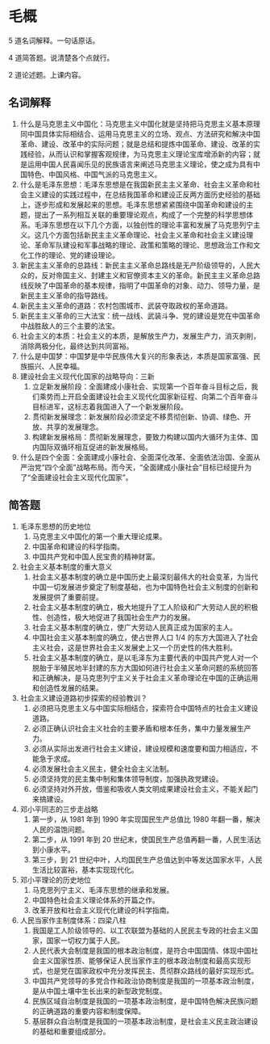 # 毛概

5 道名词解释。一句话原话。

4 道简答题。说清楚各个点就行。

2 道论述题。上课内容。

## 名词解释

1. 什么是马克思主义中国化：马克思主义中国化就是坚持把马克思主义基本原理同中国具体实际相结合、运用马克思主义的立场、观点、方法研究和解决中国革命、建设、改革中的实际问题；就是总结和提炼中国革命、建设、改革的实践经验，从而认识和掌握客观规律，为马克思主义理论宝库增添新的内容；就是运用中国人民喜闻乐见的民族语言来阐述马克思主义理论，使之成为具有中国特色、中国风格、中国气派的马克思主义。
2. 什么是毛泽东思想：毛泽东思想是在我国新民主主义革命、社会主义革命和社会主义建设的实践过程中，在总结我国革命和建设正反两方面历史经验的基础上，逐步形成和发展起来的思想。毛泽东思想紧紧围绕中国革命和建设的主题，提出了一系列相互关联的重要理论观点，构成了一个完整的科学思想体系。毛泽东思想在以下几个方面，以独创性的理论丰富和发展了马克思列宁主义。这几个方面包括新民主主义革命理论、社会主义革命和社会主义建设理论、革命军队建设和军事战略的理论、政策和策略的理论、思想政治工作和文化工作的理论、党的建设理论。
3. 新民主主义革命的总路线：新民主主义革命总路线是无产阶级领导的，人民大众的，反对帝国主义、封建主义和官僚资本主义的革命。新民主主义革命总路线反映了中国革命的基本规律，指明了中国革命的对象、动力、领导力量，是新民主主义革命的指导路线。
4. 新民主主义革命的道路：农村包围城市、武装夺取政权的革命道路。
5. 新民主主义革命的三大法宝：统一战线、武装斗争、党的建设是党在中国革命中战胜敌人的三个主要的法宝。
6. 社会主义的本质：社会主义的本质，是解放生产力，发展生产力，消灭剥削，消除两极分化，最终达到共同富裕。
7. 什么是中国梦：中国梦是中华民族伟大复兴的形象表达，本质是国家富强、民族振兴、人民幸福。
8. 建设社会主义现代化国家的战略导向：三新
    1. 立足新发展阶段：全面建成小康社会、实现第一个百年奋斗目标之后，我们乘势而上开启全面建设社会主义现代化国家新征程、向第二个百年奋斗目标进军，这标志着我国进入了一个新发展阶段。
    2. 贯彻新发展理念：新发展阶段必须坚定不移贯彻创新、协调、绿色、开放、共享的发展理念。
    3. 构建新发展格局：贯彻新发展理念，要致力构建以国内大循环为主体、国内国际双循环相互促进的新发展格局。
9. 什么是四个全面：全面建成小康社会、全面深化改革、全面依法治国、全面从严治党“四个全面”战略布局。而今天，“全面建成小康社会”目标已经提升为了“全面建设社会主义现代化国家”。


## 简答题

1. 毛泽东思想的历史地位
    1. 马克思主义中国化的第一个重大理论成果。
    2. 中国革命和建设的科学指南。
    3. 中国共产党和中国人民宝贵的精神财富。
2. 社会主义基本制度的重大意义
    1. 社会主义基本制度的确立是中国历史上最深刻最伟大的社会变革，为当代中国一切发展进步奠定了制度基础，也为中国特色社会主义制度的创新和发展提供了重要前提。
    2. 社会主义基本制度的确立，极大地提升了工人阶级和广大劳动人民的积极性、创造性，极大地促进了我国社会生产力的发展。
    3. 社会主义基本制度的确立，使广大劳动人民真正成为国家的主人。
    4. 中国社会主义基本制度的确立，使占世界人口 1/4 的东方大国进入了社会主义社会，这是世界社会主义发展史上又一个历史性的伟大胜利。
    5. 社会主义基本制度的确立，是以毛泽东为主要代表的中国共产党人对一个脱胎于半殖民地半封建的东方大国如何进行社会主义革命问题的系统回答和正确解决，是马克思列宁主义关于社会主义革命理论在中国的正确运用和创造性发展的结果。
3. 社会主义建设道路初步探索的经验教训？
    1. 必须把马克思主义与中国实际相结合，探索符合中国特点的社会主义建设道路。
    2. 必须正确认识社会主义社会的主要矛盾和根本任务，集中力量发展生产力。
    3. 必须从实际出发进行社会主义建设，建设规模和速度要和国力相适应，不能急于求成。
    4. 必须发展社会主义民主，健全社会主义法制。
    5. 必须坚持党的民主集中制和集体领导制度，加强执政党建设。
    6. 必须坚持对外开放，借鉴和吸收人类文明成果建设社会主义，不能关起门来搞建设。
4. 邓小平同志的三步走战略
    1. 第一步，从 1981 年到 1990 年实现国民生产总值比 1980 年翻一番，解决人民的温饱问题。
    2. 第二步，从 1991 年到 20 世纪末，使国民生产总值再翻一番，人民生活达到小康水平。
    3. 第三步，到 21 世纪中叶，人均国民生产总值达到中等发达国家水平，人民生活比较富裕，基本实现现代化。
5. 邓小平理论的历史地位
    1. 马克思列宁主义、毛泽东思想的继承和发展。
    2. 中国特色社会主义理论体系的开篇之作。
    3. 改革开放和社会主义现代化建设的科学指南。
6. 人民当家作主制度体系：四梁八柱
    1. 我国是工人阶级领导的、以工农联盟为基础的人民民主专政的社会主义国家，国家一切权力属于人民。
    2. 人民代表大会制度是我国的根本政治制度，是符合中国国情、体现中国社会主义国家性质、能够保证人民当家作主的根本政治制度和最高实现形式，也是党在国家政权中充分发挥民主、贯彻群众路线的最好实现形式。
    3. 中国共产党领导的多党合作和政治协商制度是我国的一项基本政治制度，是从中国土壤中生长出来的新型政党制度。
    4. 民族区域自治制度是我国的一项基本政治制度，是中国特色解决民族问题的正确道路的重要内容和制度保障。
    5. 基层群众自治制度是我国的一项基本政治制度，是社会主义民主政治建设的基础和重要组成部分。